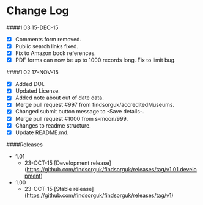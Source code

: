 # Change Log

####1.03 15-DEC-15
- [x] Comments form removed.
- [x] Public search links fixed.
- [x] Fix to Amazon book references.
- [x] PDF forms can now be up to 1000 records long. Fix to limit bug.

####1.02 17-NOV-15
- [x] Added DOI.
- [x] Updated License.
- [x] Added note about out of date data.
- [x] Merge pull request #997 from findsorguk/accreditedMuseums.
- [x] Changed submit button message to -Save details-.
- [x] Merge pull request #1000 from s-moon/999.  
- [x] Changes to readme structure. 
- [x] Update README.md. 

####Releases
* 1.01
  * 23-OCT-15 [Development release] (https://github.com/findsorguk/findsorguk/releases/tag/v1.01.development)
* 1.00
  * 23-OCT-15 [Stable release] (https://github.com/findsorguk/findsorguk/releases/tag/v1)
